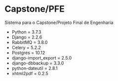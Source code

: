 # Capstone/PFE
Sistema para o Capstone/Projeto Final de Engenharia

* Python = 3.7.3
* Django = 2.2.6
* RabbitMQ = 3.8.0
* Celery = 5.2.2
* Postgres = 10.12
* django-import_export = 2.5.0
* django-dbbackup = 3.3.0
* python-dateutil = 2.8.1
* xhtml2pdf = 0.2.5
